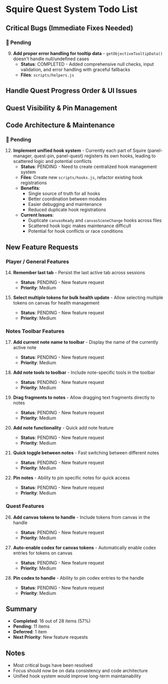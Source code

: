 # Squire Quest System Todo List

## Critical Bugs (Immediate Fixes Needed)

### 🔄 Pending
9. **Add proper error handling for tooltip data** - `getObjectiveTooltipData()` doesn't handle null/undefined cases
   - **Status**: COMPLETED - Added comprehensive null checks, input validation, and error handling with graceful fallbacks
   - **Files**: `scripts/helpers.js`

## Handle Quest Progress Order & UI Issues

## Quest Visibility & Pin Management

## Code Architecture & Maintenance

### 🔄 Pending
12. **Implement unified hook system** - Currently each part of Squire (panel-manager, quest-pin, panel-quest) registers its own hooks, leading to scattered logic and potential conflicts
    - **Status**: PENDING - Need to create centralized hook management system
    - **Files**: Create new `scripts/hooks.js`, refactor existing hook registrations
    - **Benefits**: 
      - Single source of truth for all hooks
      - Better coordination between modules
      - Easier debugging and maintenance
      - Reduced duplicate hook registrations
    - **Current Issues**:
      - Duplicate `canvasReady` and `canvasSceneChange` hooks across files
      - Scattered hook logic makes maintenance difficult
      - Potential for hook conflicts or race conditions

## New Feature Requests

### Player / General Features
14. **Remember last tab** - Persist the last active tab across sessions
    - **Status**: PENDING - New feature request
    - **Priority**: Medium

16. **Select multiple tokens for bulk health update** - Allow selecting multiple tokens on canvas for health management
    - **Status**: PENDING - New feature request
    - **Priority**: Medium

### Notes Toolbar Features
17. **Add current note name to toolbar** - Display the name of the currently active note
    - **Status**: PENDING - New feature request
    - **Priority**: Medium

18. **Add note tools to toolbar** - Include note-specific tools in the toolbar
    - **Status**: PENDING - New feature request
    - **Priority**: Medium

19. **Drag fragments to notes** - Allow dragging text fragments directly to notes
    - **Status**: PENDING - New feature request
    - **Priority**: Medium

20. **Add note functionality** - Quick add note feature
    - **Status**: PENDING - New feature request
    - **Priority**: Medium

21. **Quick toggle between notes** - Fast switching between different notes
    - **Status**: PENDING - New feature request
    - **Priority**: Medium

22. **Pin notes** - Ability to pin specific notes for quick access
    - **Status**: PENDING - New feature request
    - **Priority**: Medium

### Quest Features
26. **Add canvas tokens to handle** - Include tokens from canvas in the handle
    - **Status**: PENDING - New feature request
    - **Priority**: Medium

27. **Auto-enable codex for canvas tokens** - Automatically enable codex entries for tokens on canvas
    - **Status**: PENDING - New feature request
    - **Priority**: Medium

28. **Pin codex to handle** - Ability to pin codex entries to the handle
    - **Status**: PENDING - New feature request
    - **Priority**: Medium

## Summary
- **Completed**: 16 out of 28 items (57%)
- **Pending**: 11 items
- **Deferred**: 1 item
- **Next Priority**: New feature requests

## Notes
- Most critical bugs have been resolved
- Focus should now be on data consistency and code architecture
- Unified hook system would improve long-term maintainability
